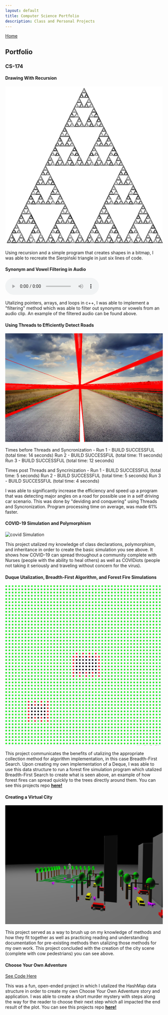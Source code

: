 ```yaml
---
layout: default
title: Computer Science Portfolio
description: Class and Personal Projects
---
```


[Home](https://bentdoug.github.io/index.html)

## Portfolio

### CS-174

#### Drawing With Recursion
![Sierpiński triangle](https://github.com/bentdoug/bentdoug.github.io/blob/main/CS-174%20Portfolio/recursivedrawingresult.png?raw=true)

Using recursion and a simple program that creates shapes in a bitmap, I was able to recreate the Sierpiński triangle in just six lines of code.

#### Synonym and Vowel Filtering in Audio
![Filtered Audio](https://github.com/bentdoug/bentdoug.github.io/blob/main/CS-174%20Portfolio/femalecountdown_vowels.mp3?raw=true)

Utalizing pointers, arrays, and loops in c++, I was able to implement a "filtering" method which was able to filter out synonyms or vowels from an audio clip. An example of the filtered audio can be found above.

#### Using Threads to Efficiently Detect Roads
![Processed Road](https://github.com/bentdoug/bentdoug.github.io/blob/main/CS-174%20Portfolio/RoadDetection-Threads/edges.png?raw=true)

Times before Threads and Syncronization - 
Run 1 - BUILD SUCCESSFUL (total time: 14 seconds)
Run 2 - BUILD SUCCESSFUL (total time: 11 seconds)
Run 3 - BUILD SUCCESSFUL (total time: 12 seconds)

Times post Threads and Syncrinization - 
Run 1 - BUILD SUCCESSFUL (total time: 5 seconds)
Run 2 - BUILD SUCCESSFUL (total time: 5 seconds)
Run 3 - BUILD SUCCESSFUL (total time: 4 seconds)


I was able to significantly increase the efficiency and speed up a program that was detecting major angles on a road for possible use in a self driving car scenario.  This was done by "deviding and conquering" using Threads and Syncronization.  Program processing time on average, was made 61% faster.

#### COVID-19 Simulation and Polymorphism
![covid Simulation](https://github.com/bentdoug/bentdoug.github.io/blob/main/CS-174%20Portfolio/covidpolymorphism.gif?raw=true)

This project utalized my knowledge of class declarations, polymorphism, and inheritance in order to create the basic simulation you see above. It shows how COVID-19 can spread throughout a community complete with Nurses (people with the ability to heal others) as well as COVIDiots (people not taking it seriously and traveling without concern for the virus).

#### Duque Utalization, Breadth-First Algorithm, and Forest Fire Simulations
![forest Fire](https://github.com/bentdoug/bentdoug.github.io/blob/main/CS-174%20Portfolio/deques_forestFires/dequefiregif.gif?raw=true)

This project communicates the benefits of utalizing the appropriate collection method for algorithm implementation, in this case Breadth-First Search.  Upon creating my own implementation of a Deque, I was able to use this data structure to run a forest fire simulation program which utalized Breadth-First Search to create what is seen above, an example of how forest fires can spread quickly to the trees directly around them.
You can see this projects repo [**here!**](https://github.com/bentdoug/bentdoug.github.io/tree/main/CS-174%20Portfolio/deques_forestFires)

#### Creating a Virtual City
![Cowville](https://github.com/bentdoug/bentdoug.github.io/blob/main/CS-174%20Portfolio/cowville.PNG?raw=true)

This project served as a way to brush up on my knowledge of methods and how they fit together as well as practicing reading and understanding documentation for pre-existing methods then utalizing those methods for my own work.  This project concluded with the creation of the city scene (complete with cow pedestrians) you can see above.

#### Choose Your Own Adventure
[See Code Here](https://github.com/bentdoug/bentdoug.github.io/tree/main/CS-174%20Portfolio/chooseYourOwnAdventure)

This was a fun, open-ended project in which I utalized the HashMap data structure in order to create my own Choose Your Own Adventure story and application.  I was able to create a short murder mystery with steps along the way for the reader to choose their next step which all impacted the end result of the plot.
You can see this projects repo [**here!**](https://github.com/bentdoug/bentdoug.github.io/tree/main/CS-174%20Portfolio/chooseYourOwnAdventure)


